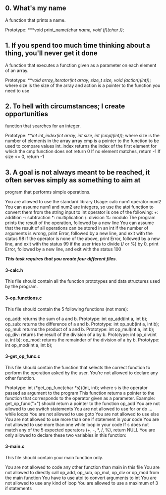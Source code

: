 ## 0. What's my name

   A function that prints a name.

   Prototype: ***void print_name(char *name, void (*f)(char *))***;

## 1. If you spend too much time thinking about a thing, you'll never get it done

   A function that executes a function given as a parameter on each element of an array.
   
   Prototype: ***void array_iterator(int *array, size_t size, void (*action)(int))***;
   where size is the size of the array
   and action is a pointer to the function you need to use

## 2. To hell with circumstances; I create opportunities
   
   function that searches for an integer.

   Prototype: ***int int_index(int *array, int size, int (*cmp)(int))***;
   where size is the number of elements in the array array
   cmp is a pointer to the function to be used to compare values
   int_index returns the index of the first element for which the cmp function does not return 0
   If no element matches, return -1
   If size <= 0, return -1

## 3. A goal is not always meant to be reached, it often serves simply as something to aim at

   program that performs simple operations.

   You are allowed to use the standard library
   Usage: calc num1 operator num2
   You can assume num1 and num2 are integers, so use the atoi function to convert them from the string input to int
   operator is one of the following:
   +: addition
   -: subtraction
   *: multiplication
   /: division
   %: modulo
   The program prints the result of the operation, followed by a new line
   You can assume that the result of all operations can be stored in an int
   if the number of arguments is wrong, print Error, followed by a new line, and exit with the status 98
   if the operator is none of the above, print Error, followed by a new line, and exit with the status 99
   if the user tries to divide (/ or %) by 0, print Error, followed by a new line, and exit with the status 100

   ***This task requires that you create four different files***.

#### 3-calc.h

   This file should contain all the function prototypes and data structures used by the program.
    
#### 3-op_functions.c

   This file should contain the 5 following functions (not more):

   op_add: returns the sum of a and b. Prototype: int op_add(int a, int b);
   op_sub: returns the difference of a and b. Prototype: int op_sub(int a, int b);
   op_mul: returns the product of a and b. Prototype: int op_mul(int a, int b);
   op_div: returns the result of the division of a by b. Prototype: int op_div(int a, int b);
   op_mod: returns the remainder of the division of a by b. Prototype: int op_mod(int a, int b);
 
#### 3-get_op_func.c

   This file should contain the function that selects the correct function to perform the operation asked by the user. You’re not allowed to declare any other function.

   Prototype: int (*get_op_func(char *s))(int, int);
   where s is the operator passed as argument to the program
   This function returns a pointer to the function that corresponds to the operator given as a parameter. Example: get_op_func("+") should return a pointer to the function op_add
   You are not allowed to use switch statements
   You are not allowed to use for or do ... while loops
   You are not allowed to use goto
   You are not allowed to use else
   You are not allowed to use more than one if statement in your code
   You are not allowed to use more than one while loop in your code
   If s does not match any of the 5 expected operators (+, -, *, /, %), return NULL
   You are only allowed to declare these two variables in this function:
 
#### 3-main.c

   This file should contain your main function only.

   You are not allowed to code any other function than main in this file
   You are not allowed to directly call op_add, op_sub, op_mul, op_div or op_mod from the main function
   You have to use atoi to convert arguments to int
   You are not allowed to use any kind of loop
   You are allowed to use a maximum of 3 if statements

